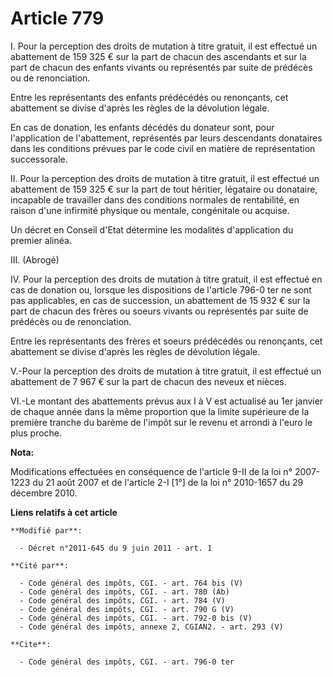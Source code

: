 # Article 779

I. Pour la perception des droits de mutation à titre gratuit, il est effectué un abattement de 159 325 € sur la part de
chacun des ascendants et sur la part de chacun des enfants vivants ou représentés par suite de prédécès ou de renonciation. 

Entre les représentants des enfants prédécédés ou renonçants, cet abattement se divise d'après les règles de la dévolution
légale. 

En cas de donation, les enfants décédés du donateur sont, pour l'application de l'abattement, représentés par leurs
descendants donataires dans les conditions prévues par le code civil en matière de représentation successorale. 

II. Pour la perception des droits de mutation à titre gratuit, il est effectué un abattement de 159 325 € sur la part de tout
héritier, légataire ou donataire, incapable de travailler dans des conditions normales de rentabilité, en raison d'une
infirmité physique ou mentale, congénitale ou acquise. 

Un décret en Conseil d'Etat détermine les modalités d'application du premier alinéa. 

III. (Abrogé) 

IV. Pour la perception des droits de mutation à titre gratuit, il est effectué en cas de donation ou, lorsque les
dispositions de l'article 796-0 ter ne sont pas applicables, en cas de succession, un abattement de 15 932 € sur la part de
chacun des frères ou soeurs vivants ou représentés par suite de prédécès ou de renonciation. 

Entre les représentants des frères et soeurs prédécédés ou renonçants, cet abattement se divise d'après les règles de
dévolution légale. 

V.-Pour la perception des droits de mutation à titre gratuit, il est effectué un abattement de 7 967 € sur la part de chacun
des neveux et nièces. 

VI.-Le montant des abattements prévus aux I à V est actualisé au 1er janvier de chaque année dans la même proportion que la
limite supérieure de la première tranche du barème de l'impôt sur le revenu et arrondi à l'euro le plus proche.

**Nota:**

Modifications effectuées en conséquence de l'article 9-II de la loi n° 2007-1223 du 21 août 2007 et de l'article 2-I [1°] de
la loi n° 2010-1657 du 29 décembre 2010.

**Liens relatifs à cet article**

	**Modifié par**:

	  - Décret n°2011-645 du 9 juin 2011 - art. 1

	**Cité par**:

	  - Code général des impôts, CGI. - art. 764 bis (V)
	  - Code général des impôts, CGI. - art. 780 (Ab)
	  - Code général des impôts, CGI. - art. 784 (V)
	  - Code général des impôts, CGI. - art. 790 G (V)
	  - Code général des impôts, CGI. - art. 792-0 bis (V)
	  - Code général des impôts, annexe 2, CGIAN2. - art. 293 (V)

	**Cite**:

	  - Code général des impôts, CGI. - art. 796-0 ter
